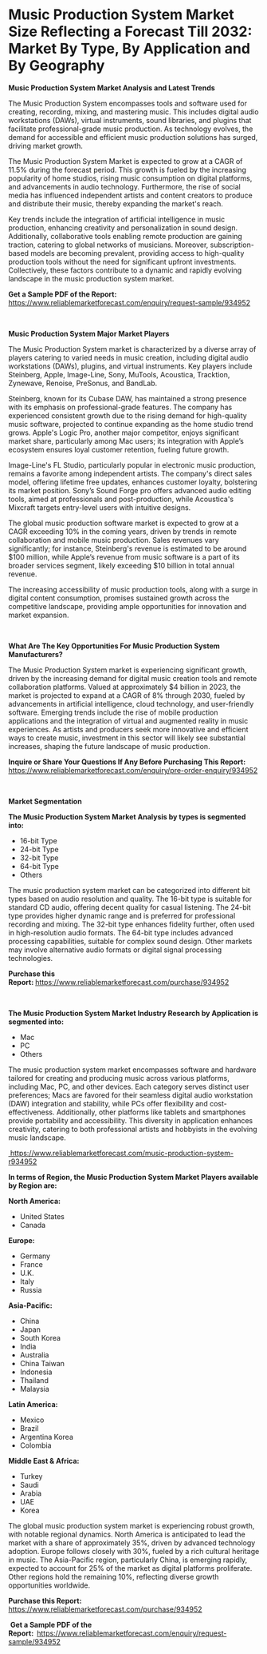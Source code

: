 <p><h1>Music Production System Market Size Reflecting a Forecast Till 2032: Market By Type, By Application and By Geography</h1></p><p><strong>Music Production System Market Analysis and Latest Trends</strong></p>
<p><p>The Music Production System encompasses tools and software used for creating, recording, mixing, and mastering music. This includes digital audio workstations (DAWs), virtual instruments, sound libraries, and plugins that facilitate professional-grade music production. As technology evolves, the demand for accessible and efficient music production solutions has surged, driving market growth.</p><p>The Music Production System Market is expected to grow at a CAGR of 11.5% during the forecast period. This growth is fueled by the increasing popularity of home studios, rising music consumption on digital platforms, and advancements in audio technology. Furthermore, the rise of social media has influenced independent artists and content creators to produce and distribute their music, thereby expanding the market's reach.</p><p>Key trends include the integration of artificial intelligence in music production, enhancing creativity and personalization in sound design. Additionally, collaborative tools enabling remote production are gaining traction, catering to global networks of musicians. Moreover, subscription-based models are becoming prevalent, providing access to high-quality production tools without the need for significant upfront investments. Collectively, these factors contribute to a dynamic and rapidly evolving landscape in the music production system market.</p></p>
<p><strong>Get a Sample PDF of the Report:&nbsp;</strong> <a href="https://www.reliablemarketforecast.com/enquiry/request-sample/934952?utm_campaign=3041&utm_medium=2&utm_source=Github&utm_content=ia&utm_term=18042025&utm_id=music-production-system">https://www.reliablemarketforecast.com/enquiry/request-sample/934952</a></p>
<p>&nbsp;</p>
<p><strong>Music Production System Major Market Players</strong></p>
<p><p>The Music Production System market is characterized by a diverse array of players catering to varied needs in music creation, including digital audio workstations (DAWs), plugins, and virtual instruments. Key players include Steinberg, Apple, Image-Line, Sony, MuTools, Acoustica, Tracktion, Zynewave, Renoise, PreSonus, and BandLab.</p><p>Steinberg, known for its Cubase DAW, has maintained a strong presence with its emphasis on professional-grade features. The company has experienced consistent growth due to the rising demand for high-quality music software, projected to continue expanding as the home studio trend grows. Apple's Logic Pro, another major competitor, enjoys significant market share, particularly among Mac users; its integration with Apple’s ecosystem ensures loyal customer retention, fueling future growth.</p><p>Image-Line's FL Studio, particularly popular in electronic music production, remains a favorite among independent artists. The company's direct sales model, offering lifetime free updates, enhances customer loyalty, bolstering its market position. Sony’s Sound Forge pro offers advanced audio editing tools, aimed at professionals and post-production, while Acoustica's Mixcraft targets entry-level users with intuitive designs.</p><p>The global music production software market is expected to grow at a CAGR exceeding 10% in the coming years, driven by trends in remote collaboration and mobile music production. Sales revenues vary significantly; for instance, Steinberg's revenue is estimated to be around $100 million, while Apple’s revenue from music software is a part of its broader services segment, likely exceeding $10 billion in total annual revenue.</p><p>The increasing accessibility of music production tools, along with a surge in digital content consumption, promises sustained growth across the competitive landscape, providing ample opportunities for innovation and market expansion.</p></p>
<p>&nbsp;</p>
<p><strong>What Are The Key Opportunities For Music Production System Manufacturers?</strong></p>
<p><p>The Music Production System market is experiencing significant growth, driven by the increasing demand for digital music creation tools and remote collaboration platforms. Valued at approximately $4 billion in 2023, the market is projected to expand at a CAGR of 8% through 2030, fueled by advancements in artificial intelligence, cloud technology, and user-friendly software. Emerging trends include the rise of mobile production applications and the integration of virtual and augmented reality in music experiences. As artists and producers seek more innovative and efficient ways to create music, investment in this sector will likely see substantial increases, shaping the future landscape of music production.</p></p>
<p><strong>Inquire or Share Your Questions If Any Before Purchasing This Report:</strong> <a href="https://www.reliablemarketforecast.com/enquiry/pre-order-enquiry/934952?utm_campaign=3041&utm_medium=2&utm_source=Github&utm_content=ia&utm_term=18042025&utm_id=music-production-system">https://www.reliablemarketforecast.com/enquiry/pre-order-enquiry/934952</a></p>
<p>&nbsp;</p>
<p><strong>Market Segmentation</strong></p>
<p><strong>The Music Production System Market Analysis by types is segmented into:</strong></p>
<p><ul><li>16-bit Type</li><li>24-bit Type</li><li>32-bit Type</li><li>64-bit Type</li><li>Others</li></ul></p>
<p><p>The music production system market can be categorized into different bit types based on audio resolution and quality. The 16-bit type is suitable for standard CD audio, offering decent quality for casual listening. The 24-bit type provides higher dynamic range and is preferred for professional recording and mixing. The 32-bit type enhances fidelity further, often used in high-resolution audio formats. The 64-bit type includes advanced processing capabilities, suitable for complex sound design. Other markets may involve alternative audio formats or digital signal processing technologies.</p></p>
<p><strong>Purchase this Report:&nbsp;</strong><a href="https://www.reliablemarketforecast.com/purchase/934952?utm_campaign=3041&utm_medium=2&utm_source=Github&utm_content=ia&utm_term=18042025&utm_id=music-production-system">https://www.reliablemarketforecast.com/purchase/934952</a></p>
<p>&nbsp;</p>
<p><strong>The Music Production System Market Industry Research by Application is segmented into:</strong></p>
<p><ul><li>Mac</li><li>PC</li><li>Others</li></ul></p>
<p><p>The music production system market encompasses software and hardware tailored for creating and producing music across various platforms, including Mac, PC, and other devices. Each category serves distinct user preferences; Macs are favored for their seamless digital audio workstation (DAW) integration and stability, while PCs offer flexibility and cost-effectiveness. Additionally, other platforms like tablets and smartphones provide portability and accessibility. This diversity in application enhances creativity, catering to both professional artists and hobbyists in the evolving music landscape.</p></p>
<p><a href="https://www.reliablemarketforecast.com/music-production-system-r934952?utm_campaign=3041&utm_medium=2&utm_source=Github&utm_content=ia&utm_term=18042025&utm_id=music-production-system">&nbsp;https://www.reliablemarketforecast.com/music-production-system-r934952</a></p>
<p><strong>In terms of Region, the Music Production System Market Players available by Region are:</strong></p>
<p>
    <p> <strong> North America: </strong>
        <ul>
            <li>United States</li>
            <li>Canada</li>
        </ul>
        </p> 
    <p> <strong> Europe: </strong>
        <ul>
            <li>Germany</li>
            <li>France</li>
            <li>U.K.</li>
            <li>Italy</li>
            <li>Russia</li>
        </ul>
        </p> 
    <p> <strong> Asia-Pacific: </strong>
        <ul>
            <li>China</li>
            <li>Japan</li>
            <li>South Korea</li>
            <li>India</li>
            <li>Australia</li>
            <li>China Taiwan</li>
            <li>Indonesia</li>
            <li>Thailand</li>
            <li>Malaysia</li>
        </ul>
        </p> 
    <p> <strong> Latin America: </strong>
        <ul>
            <li>Mexico</li>
            <li>Brazil</li>
            <li>Argentina Korea</li>
            <li>Colombia</li>
        </ul>
        </p> 
    <p> <strong> Middle East & Africa: </strong>
        <ul>
            <li>Turkey</li>
            <li>Saudi</li>
            <li>Arabia</li>
            <li>UAE</li>
            <li>Korea</li>
        </ul>
    </p>
    </p>
<p><p>The global music production system market is experiencing robust growth, with notable regional dynamics. North America is anticipated to lead the market with a share of approximately 35%, driven by advanced technology adoption. Europe follows closely with 30%, fueled by a rich cultural heritage in music. The Asia-Pacific region, particularly China, is emerging rapidly, expected to account for 25% of the market as digital platforms proliferate. Other regions hold the remaining 10%, reflecting diverse growth opportunities worldwide.</p></p>
<p><strong>Purchase this Report: </strong><a href="https://www.reliablemarketforecast.com/purchase/934952?utm_campaign=3041&utm_medium=2&utm_source=Github&utm_content=ia&utm_term=18042025&utm_id=music-production-system">https://www.reliablemarketforecast.com/purchase/934952</a></p>
<p>&nbsp;<strong>Get a Sample PDF of the Report:&nbsp;&nbsp;</strong><a href="https://www.reliablemarketforecast.com/enquiry/request-sample/934952?utm_campaign=3041&utm_medium=2&utm_source=Github&utm_content=ia&utm_term=18042025&utm_id=music-production-system">https://www.reliablemarketforecast.com/enquiry/request-sample/934952</a></p>
<p><strong></strong></p>
<p><p></p><p></p><p></p></p>